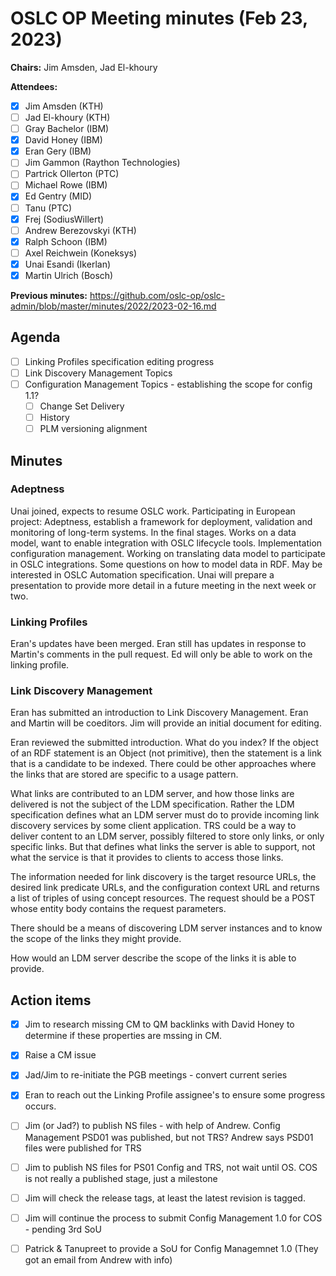 # OSLC OP Meeting minutes (Feb 23, 2023)

**Chairs:** Jim Amsden, Jad El-khoury

**Attendees:** 

- [x] Jim Amsden (KTH)
- [ ] Jad El-khoury (KTH)
- [ ] Gray Bachelor (IBM)
- [x] David Honey (IBM)
- [x] Eran Gery (IBM)
- [ ] Jim Gammon (Raython Technologies)
- [ ] Partrick Ollerton (PTC)
- [ ] Michael Rowe (IBM)
- [x] Ed Gentry (MID)
- [ ] Tanu (PTC)
- [x] Frej (SodiusWillert)
- [ ] Andrew Berezovskyi (KTH)
- [x] Ralph Schoon (IBM)
- [ ] Axel Reichwein (Koneksys)
- [x] Unai Esandi (Ikerlan)
- [x] Martin Ulrich (Bosch)

**Previous minutes:** https://github.com/oslc-op/oslc-admin/blob/master/minutes/2022/2023-02-16.md

## Agenda
- [ ] Linking Profiles specification editing progress
- [ ] Link Discovery Management Topics
- [ ] Configuration Management Topics - establishing the scope for config 1.1?
    - [ ] Change Set Delivery
    - [ ] History
    - [ ] PLM versioning alignment

## Minutes

### Adeptness

Unai joined, expects to resume OSLC work. Participating in European project: Adeptness, establish a framework for deployment, validation and monitoring of long-term systems. In the final stages. Works on a data model, want to enable integration with OSLC lifecycle tools. Implementation configuration management. Working on translating data model to participate in OSLC integrations. Some questions on how to model data in RDF. May be interested in OSLC Automation specification. Unai will prepare a presentation to provide more detail in a future meeting in the next week or two. 

### Linking Profiles

Eran's updates have been merged. Eran still has updates in response to Martin's comments in the pull request. Ed will only be able to work on the linking profile. 

### Link Discovery Management

Eran has submitted an introduction to Link Discovery Management. Eran and Martin will be coeditors. Jim will provide an initial document for editing. 

Eran reviewed the submitted introduction. What do you index? If the object of an RDF statement is an Object (not primitive), then the statement is a link that is a candidate to be indexed. There could be other approaches where the links that are stored are specific to a usage pattern. 

What links are contributed to an LDM server, and how those links are delivered is not the subject of the LDM specification. Rather the LDM specification defines what an LDM server must do to provide incoming link discovery services by some client application. TRS could be a way to deliver content to an LDM server, possibly filtered to store only links, or only specific links. But that defines what links the server is able to support, not what the service is that it provides to clients to access those links.

The information needed for link discovery is the target resource URLs, the desired link predicate URLs, and the configuration context URL and returns a list of triples of using concept resources. The request should be a POST whose entity body contains the request parameters.

There should be a means of discovering LDM server instances and to know the scope of the links they might provide.

How would an LDM server describe the scope of the links it is able to provide. 




## Action items

- [x] Jim to research missing CM to QM backlinks with David Honey to determine if these properties are mssing in CM.
- [x] Raise a CM issue 
- [x] Jad/Jim to re-initiate the PGB meetings - convert current series
- [x] Eran to reach out the Linking Profile assignee's to ensure some progress occurs.

- [ ] Jim (or Jad?) to publish NS files - with help of Andrew. Config Management PSD01 was published, but not TRS? Andrew says PSD01 files were published for TRS 
- [ ] Jim to publish NS files for PS01 Config and TRS, not wait until OS. COS is not really a published stage, just a milestone 

- [ ] Jim will check the release tags, at least the latest revision is tagged.
- [ ] Jim will continue the process to submit Config Management 1.0 for COS - pending 3rd SoU
- [ ] Patrick & Tanupreet to provide a SoU for Config Managemnet 1.0 (They got an email from Andrew with info)
